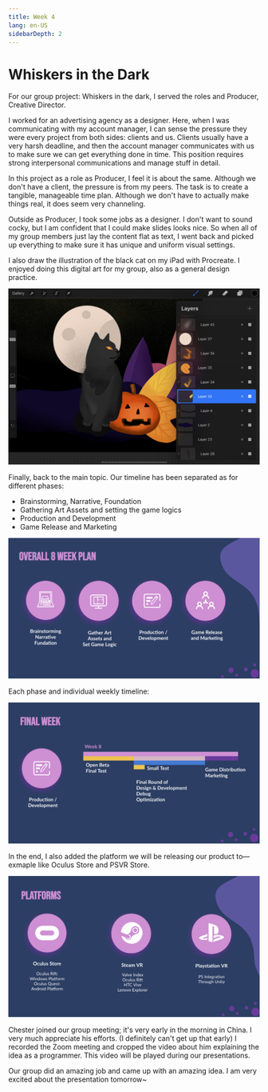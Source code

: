 ```yaml
---
title: Week 4
lang: en-US
sidebarDepth: 2
---
```


# Whiskers in the Dark

For our group project: Whiskers in the dark, I served the roles and Producer, Creative Director. 

I worked for an advertising agency as a designer. Here, when I was communicating with my account manager, I can sense the pressure they were every project from both sides: clients and us. Clients usually have a very harsh deadline, and then the account manager communicates with us to make sure we can get everything done in time. This position requires strong interpersonal communications and manage stuff in detail. 

In this project as a role as Producer, I feel it is about the same. Although we don't have a client, the pressure is from my peers. The task is to create a tangible, manageable time plan. Although we don't have to actually make things real, it does seem very channeling. 

Outside as Producer, I took some jobs as a designer. I don't want to sound cocky, but I am confident that I could make slides looks nice. So when all of my group members just lay the content flat as text, I went back and picked up everything to make sure it has unique and uniform visual settings. 

I also draw the illustration of the black cat on my iPad with Procreate. I enjoyed doing this digital art for my group, also as a general design practice. 

![](https://raw.githubusercontent.com/irwinchyi/imgbed/master/img/IMG_62139B1D7E14-1.jpeg)

Finally, back to the main topic. Our timeline has been separated as for different phases: 

- Brainstorming, Narrative, Foundation 
- Gathering Art Assets and setting the game logics
- Production and Development 
- Game Release and Marketing 

![](https://raw.githubusercontent.com/irwinchyi/imgbed/master/img/20201006012517.png)

Each phase and individual weekly timeline:

![](https://raw.githubusercontent.com/irwinchyi/imgbed/master/img/20201006012741.png)

In the end, I also added the platform we will be releasing our product to—exmaple like Oculus Store and PSVR Store. 

![](https://raw.githubusercontent.com/irwinchyi/imgbed/master/img/20201006012810.png)

Chester joined our group meeting; it's very early in the morning in China. I very much appreciate his efforts. (I definitely can't get up that early) I recorded the Zoom meeting and cropped the video about him explaining the idea as a programmer. This video will be played during our presentations. 

Our group did an amazing job and came up with an amazing idea. I am very excited about the presentation tomorrow~